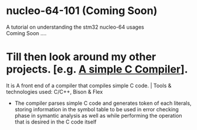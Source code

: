 # nucleo-64-101 (Coming Soon)
A tutorial on understanding the stm32 nucleo-64 usages <br/>
Coming Soon ....

# Till then look around my other projects. [e.g. [<u>A simple C Compiler</u>](https://github.com/shahriar-hasan-mickey/A-simple-C-Compiler)]. 
It is A front end of a compiler that compiles simple C code. | Tools & technologies used: C/C++, Bison & Flex <br/>
  * The compiler parses simple C code and generates token of each literals, storing information in the symbol table to be
used in error checking phase in symantic analysis as well as while performing the operation that is desired in the C
code itself
